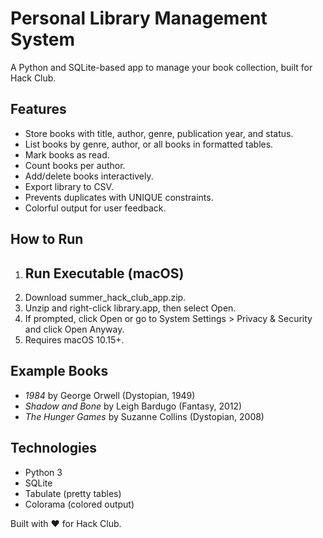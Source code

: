 # Personal Library Management System

A Python and SQLite-based app to manage your book collection, built for Hack Club.

## Features
- Store books with title, author, genre, publication year, and status.
- List books by genre, author, or all books in formatted tables.
- Mark books as read.
- Count books per author.
- Add/delete books interactively.
- Export library to CSV.
- Prevents duplicates with UNIQUE constraints.
- Colorful output for user feedback.

## How to Run
1. ## Run Executable (macOS)
1. Download summer_hack_club_app.zip.
2. Unzip and right-click library.app, then select Open.
3. If prompted, click Open or go to System Settings > Privacy & Security and click Open Anyway.
4. Requires macOS 10.15+.


## Example Books
- *1984* by George Orwell (Dystopian, 1949)
- *Shadow and Bone* by Leigh Bardugo (Fantasy, 2012)
- *The Hunger Games* by Suzanne Collins (Dystopian, 2008)

## Technologies
- Python 3
- SQLite
- Tabulate (pretty tables)
- Colorama (colored output)

Built with ❤️ for Hack Club.
